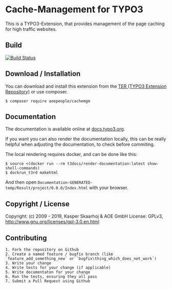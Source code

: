 # Cache-Management for TYPO3

This is a TYPO3-Extension, that provides management of the page caching for high traffic websites.

## Build
[![Build Status](https://travis-ci.org/AOEpeople/TYPO3-Cache-Management.svg?branch=master)](https://travis-ci.org/AOEpeople/TYPO3-Cache-Management)

## Download / Installation

You can download and install this extension from the [TER (TYPO3 Extension Repository)][1] or use composer.
```
$ composer require aoepeople/cachemgm
```

## Documentation

The documentation is available online at [docs.typo3.org][2].

If you want you can also render the documentation locally, this can be really helpful when adjusting
the documentation, to check before commiting.

The local rendering requires docker, and can be done like this:

```
$ source <(docker run --rm t3docs/render-documentation:latest show-shell-commands)
$ dockrun_t3rd makehtml
``` 

And then open `Documentation-GENERATED-temp/Result/project/0.0.0/Index.html` with your browser.


## Copyright / License

Copyright: (c) 2009 - 2019, Kasper Skaarhoj & AOE GmbH
License: GPLv3, <http://www.gnu.org/licenses/gpl-3.0.en.html>

[1]: http://typo3.org/extensions/repository/view/cachemgm
[2]: http://docs.typo3.org/typo3cms/extensions/cachemgm/

## Contributing

	1. Fork the repository on Github
	2. Create a named feature / bugfix branch (like `feature_add_something_new` or `bugfix\thing_which_does_not_work`)
	3. Write your change
	4. Write tests for your change (if applicable)
	5. Write documentaton for your change
	6. Run the tests, ensuring they all pass
	7. Submit a Pull Request using Github

